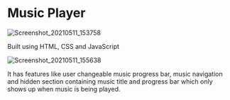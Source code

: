 # Music Player
![Screenshot_20210511_153758](https://user-images.githubusercontent.com/63134883/117800057-81491b80-b272-11eb-8c2f-a856fc1d4d8e.png)

Built using HTML, CSS and JavaScript


![Screenshot_20210511_155638](https://user-images.githubusercontent.com/63134883/117800078-8312df00-b272-11eb-8d0e-60f8f238ab57.png)

It has features like user changeable music progress bar, music navigation and hidden section containing music title and progress bar which only shows up when music is being played.
